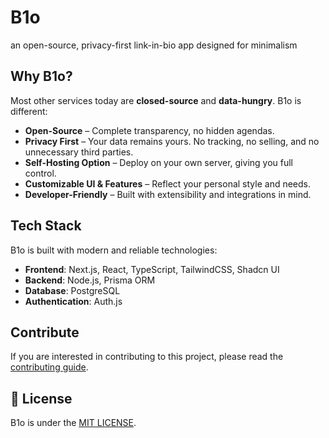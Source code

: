 # B1o

an open-source, privacy-first link-in-bio app designed for minimalism 

## Why B1o?
Most other services today are **closed-source** and **data-hungry**.
B1o is different:
  - **Open-Source** – Complete transparency, no hidden agendas.
  - **Privacy First** – Your data remains yours. No tracking, no selling, and no unnecessary third parties.
  - **Self-Hosting Option** – Deploy on your own server, giving you full control.
  - **Customizable UI & Features** – Reflect your personal style and needs.
  - **Developer-Friendly** – Built with extensibility and integrations in mind.

## Tech Stack

B1o is built with modern and reliable technologies:

- **Frontend**: Next.js, React, TypeScript, TailwindCSS, Shadcn UI
- **Backend**: Node.js, Prisma ORM
- **Database**: PostgreSQL
- **Authentication**: Auth.js

## Contribute

If you are interested in contributing to this project, please read the [contributing guide](./CONTRIBUTING.md).

## 📄 License

B1o is under the [MIT LICENSE](./LICENSE).
